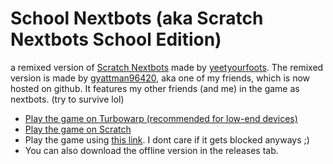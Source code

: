 # School Nextbots (aka Scratch Nextbots School Edition)
a remixed version of [Scratch Nextbots](https://scratch.mit.edu/projects/927726453) made by [yeetyourfoots](https://scratch.mit.edu/users/yeetyourfoots). The remixed version is made by [gyattman96420](https://scratch.mit.edu/users/gyattman96420), aka one of my friends, which is now hosted on github. It features my other friends (and me) in the game as nextbots. (try to survive lol)

- [Play the game on Turbowarp (recommended for low-end devices)](https://turbowarp.org/1193294047)
- [Play the game on Scratch](https://scratch.mit.edu/projects/1193294047/)
- Play the game using [this link](https://grosioso.github.io/scratch-nextbots-se). I dont care if it gets blocked anyways ;)
- You can also download the offline version in the releases tab.
